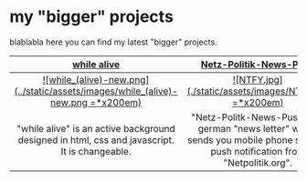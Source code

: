 # my "bigger" projects

blablabla here you can find my latest "bigger" projects.

|                                      [while alive](article?article=while%20alive)                                      |                [Netz-Politik-News-Push](article?article=ntfy)                 |
|:----------------------------------------------------------------------------------------------------------------------:|:-----------------------------------------------------------------------------:|
| [![while_(alive)-new.png](../static/assets/images/while_(alive)-new.png =*x200em)](article.html?article=while%20alive) | [![NTFY.jpg](./static/assets/images/NTFY.jpg =*x200em)](article?article=ntfy) |
|             "while alive" is an active background designed in html, css and javascript. It is changeable.              |                                       "Netz-Politk-News-Push" is a german "news letter" which sends you mobile phone shorted push notification from "Netpolitik.org".                                        |
